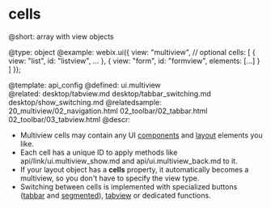 cells
=============

@short:
	array with view objects

@type: object
@example:
webix.ui({
    view: "multiview",  // optional
    cells: [
        { view: "list", id: "listview", ... },
        { view: "form", id: "formview", elements: [...] }
    ]
});

@template:	api_config
@defined:	ui.multiview	
@related:
    desktop/tabview.md
    desktop/tabbar_switching.md
    desktop/show_switching.md
@relatedsample:
    20_multiview/02_navigation.html
    02_toolbar/02_tabbar.html
    02_toolbar/03_tabview.html
@descr:

- Multiview cells may contain any UI [components](desktop/components.md) and [layout](desktop/layout.md) elements you like. 
- Each cell has a unique ID to apply methods like api/link/ui.multiview_show.md and api/ui.multiview_back.md to it. 
- If your layout object has a **cells** property, it automatically becomes a multiview, so you don't have to specify the view type.
- Switching between cells is implemented with specialized buttons ([tabbar](desktop/tabbar.md) and [segmented](desktop/segmented.md)), [tabview](desktop/tabview.md) or 
dedicated functions. 
